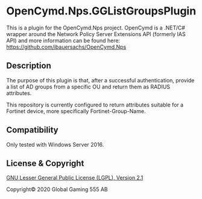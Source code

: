 OpenCymd.Nps.GGListGroupsPlugin
===============================
This is a plugin for the OpenCymd.Nps project. OpenCymd is a .NET/C# wrapper
around the Network Policy Server Extensions API (formerly IAS API) and more
information can be found here: https://github.com/ibauersachs/OpenCymd.Nps  

Description
-----------
The purpose of this plugin is that, after a successful authentication, provide
a list of AD groups from a specific OU and return them as RADIUS attributes.

This repository is currently configured to return attributes suitable for a
Fortinet device, more specifically Fortinet-Group-Name. 

Compatibility
-------------
Only tested with Windows Server 2016.

License & Copyright
-------------------
[GNU Lesser General Public License (LGPL), Version 2.1](http://www.gnu.org/licenses/lgpl-2.1.html)

Copyright© 2020 Global Gaming 555 AB